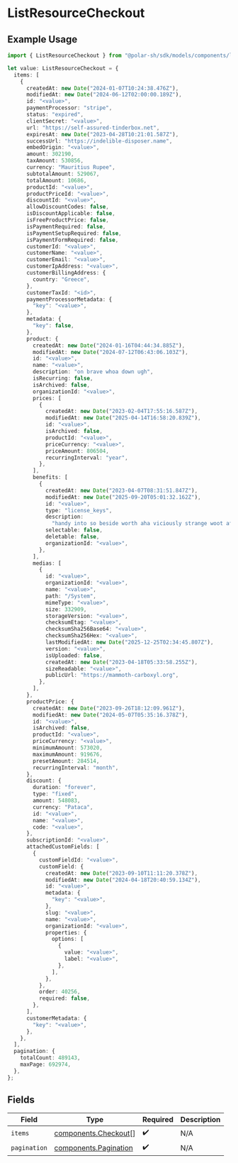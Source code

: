 # ListResourceCheckout

## Example Usage

```typescript
import { ListResourceCheckout } from "@polar-sh/sdk/models/components/listresourcecheckout.js";

let value: ListResourceCheckout = {
  items: [
    {
      createdAt: new Date("2024-01-07T10:24:38.476Z"),
      modifiedAt: new Date("2024-06-12T02:00:00.189Z"),
      id: "<value>",
      paymentProcessor: "stripe",
      status: "expired",
      clientSecret: "<value>",
      url: "https://self-assured-tinderbox.net",
      expiresAt: new Date("2023-04-28T10:21:01.587Z"),
      successUrl: "https://indelible-disposer.name",
      embedOrigin: "<value>",
      amount: 302190,
      taxAmount: 530856,
      currency: "Mauritius Rupee",
      subtotalAmount: 529067,
      totalAmount: 10686,
      productId: "<value>",
      productPriceId: "<value>",
      discountId: "<value>",
      allowDiscountCodes: false,
      isDiscountApplicable: false,
      isFreeProductPrice: false,
      isPaymentRequired: false,
      isPaymentSetupRequired: false,
      isPaymentFormRequired: false,
      customerId: "<value>",
      customerName: "<value>",
      customerEmail: "<value>",
      customerIpAddress: "<value>",
      customerBillingAddress: {
        country: "Greece",
      },
      customerTaxId: "<id>",
      paymentProcessorMetadata: {
        "key": "<value>",
      },
      metadata: {
        "key": false,
      },
      product: {
        createdAt: new Date("2024-01-16T04:44:34.885Z"),
        modifiedAt: new Date("2024-07-12T06:43:06.103Z"),
        id: "<value>",
        name: "<value>",
        description: "on brave whoa down ugh",
        isRecurring: false,
        isArchived: false,
        organizationId: "<value>",
        prices: [
          {
            createdAt: new Date("2023-02-04T17:55:16.587Z"),
            modifiedAt: new Date("2025-04-14T16:58:20.839Z"),
            id: "<value>",
            isArchived: false,
            productId: "<value>",
            priceCurrency: "<value>",
            priceAmount: 806504,
            recurringInterval: "year",
          },
        ],
        benefits: [
          {
            createdAt: new Date("2023-04-07T08:31:51.847Z"),
            modifiedAt: new Date("2025-09-20T05:01:32.162Z"),
            id: "<value>",
            type: "license_keys",
            description:
              "handy into so beside worth aha viciously strange woot afterwards",
            selectable: false,
            deletable: false,
            organizationId: "<value>",
          },
        ],
        medias: [
          {
            id: "<value>",
            organizationId: "<value>",
            name: "<value>",
            path: "/System",
            mimeType: "<value>",
            size: 332909,
            storageVersion: "<value>",
            checksumEtag: "<value>",
            checksumSha256Base64: "<value>",
            checksumSha256Hex: "<value>",
            lastModifiedAt: new Date("2025-12-25T02:34:45.807Z"),
            version: "<value>",
            isUploaded: false,
            createdAt: new Date("2023-04-18T05:33:58.255Z"),
            sizeReadable: "<value>",
            publicUrl: "https://mammoth-carboxyl.org",
          },
        ],
      },
      productPrice: {
        createdAt: new Date("2023-09-26T18:12:09.961Z"),
        modifiedAt: new Date("2024-05-07T05:35:16.378Z"),
        id: "<value>",
        isArchived: false,
        productId: "<value>",
        priceCurrency: "<value>",
        minimumAmount: 573020,
        maximumAmount: 919676,
        presetAmount: 284514,
        recurringInterval: "month",
      },
      discount: {
        duration: "forever",
        type: "fixed",
        amount: 548083,
        currency: "Pataca",
        id: "<value>",
        name: "<value>",
        code: "<value>",
      },
      subscriptionId: "<value>",
      attachedCustomFields: [
        {
          customFieldId: "<value>",
          customField: {
            createdAt: new Date("2023-09-10T11:11:20.378Z"),
            modifiedAt: new Date("2024-04-18T20:40:59.134Z"),
            id: "<value>",
            metadata: {
              "key": "<value>",
            },
            slug: "<value>",
            name: "<value>",
            organizationId: "<value>",
            properties: {
              options: [
                {
                  value: "<value>",
                  label: "<value>",
                },
              ],
            },
          },
          order: 40256,
          required: false,
        },
      ],
      customerMetadata: {
        "key": "<value>",
      },
    },
  ],
  pagination: {
    totalCount: 489143,
    maxPage: 692974,
  },
};
```

## Fields

| Field                                                          | Type                                                           | Required                                                       | Description                                                    |
| -------------------------------------------------------------- | -------------------------------------------------------------- | -------------------------------------------------------------- | -------------------------------------------------------------- |
| `items`                                                        | [components.Checkout](../../models/components/checkout.md)[]   | :heavy_check_mark:                                             | N/A                                                            |
| `pagination`                                                   | [components.Pagination](../../models/components/pagination.md) | :heavy_check_mark:                                             | N/A                                                            |